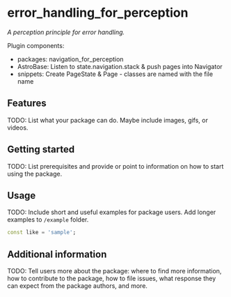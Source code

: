 # error_handling_for_perception

*A perception principle for error handling.*

Plugin components:

- packages: navigation_for_perception
- AstroBase: Listen to state.navigation.stack & push pages into Navigator
- snippets: Create PageState & Page - classes are named with the file name

## Features

TODO: List what your package can do. Maybe include images, gifs, or videos.

## Getting started

TODO: List prerequisites and provide or point to information on how to
start using the package.

## Usage

TODO: Include short and useful examples for package users. Add longer examples
to `/example` folder.

```dart
const like = 'sample';
```

## Additional information

TODO: Tell users more about the package: where to find more information, how to
contribute to the package, how to file issues, what response they can expect
from the package authors, and more.
